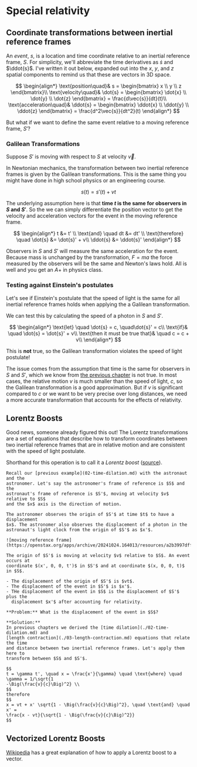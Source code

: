 # Special relativity

## Coordinate transformations between inertial reference frames

An _event_, $s$, is a location and time coordinate relative to an inertial
reference frame, $S$. For simplicity, we'll abbreviate the time derivatives as
$\dot{s}$ and $\ddot{s}$. I've written it out below, expanded out into the $x$,
$y$, and $z$ spatial components to remind us that these are vectors in 3D space.

$$
\begin{align*}
\text{position\quad}& s = \begin{bmatrix} x \\ y \\ z \end{bmatrix}\\
\text{velocity\quad}& \dot{s} = \begin{bmatrix} \dot{x} \\ \dot{y} \\
\dot{z} \end{bmatrix} = \frac{d\vec{s}}{dt}(t)\\
\text{acceleration\quad}& \ddot{s} = \begin{bmatrix} \ddot{x} \\ \ddot{y} \\
\ddot{z} \end{bmatrix} = \frac{d^2\vec{s}}{dt^2}(t)
\end{align*}
$$

But what if we want to define the same event relative to a moving reference
frame, $S'$?

### Galilean Transformations

Suppose $S'$ is moving with respect to $S$ at velocity $\vec{v}$.

In Newtonian mechanics, the transformation between two inertial reference frames
is given by the Galilean transformations. This is the same thing you might have
done in high school physics or an engineering course.

$$
s(t) = s'(t) + vt
$$

The underlying assumption here is that **time $t$ is the same for observers in
$S$ and $S'$**. So the we can simply differentiate the position vector to get
the velocity and acceleration vectors for the event in the moving reference
frame.

$$
\begin{align*}
t &= t' \\
\text{and} \quad dt &= dt' \\
\text{therefore} \quad \dot{s} &= \dot{s}' + v\\
\ddot{s} &= \ddot{s}'
\end{align*}
$$

Observers in $S$ and $S'$ will measure the same acceleration for the event.
Because mass is unchanged by the transformation, $F=ma$ the force measured by
the observers will be the same and Newton's laws hold. All is well and you get
an $A+$ in physics class.

### Testing against Einstein's postulates

Let's see if Einstein's postulate that the speed of light is the same for all
inertial reference frames holds when applying the a Galilean transformation.

We can test this by calculating the speed of a photon in $S$ and $S'$.

$$
\begin{align*}
\text{let} \quad \dot{s} = c, \quad\dot{s}' = c\\
\text{if}& \quad \dot{s} = \dot{s}' + v\\
\text{then it must be true that}& \quad c = c + v\\
\end{align*}
$$

This is **not** true, so the Galilean transformation violates the speed of light
postulate!

The issue comes from the assumption that time is the same for observers in $S$
and $S'$, which we know from [the previous chapter](02-time-dilation.md) is not
true. In most cases, the relative motion $v$ is much smaller than the speed of
light, $c$, so the Galilean transformation is a good approximation. But if $v$ is
significant compared to $c$ or we want to be very precise over long distances,
we need a more accurate transformation that accounts for the effects of
relativity.

## Lorentz Boosts

Good news, someone already figured this out! The Lorentz transformations are a
set of equations that describe how to transform coordinates between two
inertial reference frames that are in relative motion and are consistent with
the speed of light postulate.

Shorthand for this operation is to call it a _Lorentz boost_
([source](https://en.wikipedia.org/wiki/Lorentz_transformation)).

```admonish example
Recall our [previous example](02-time-dilation.md) with the astronaut and the
astronomer. Let's say the astronomer's frame of reference is $S$ and the
astronaut's frame of reference is $S'$, moving at velocity $v$ relative to $S$
and the $x$ axis is the direction of motion.

The astronomer observes the origin of $S'$ at time $t$ to have a displacement
$x$. The astronomer also observes the displacement of a photon in the
astronaut's light clock from the origin of $S'$ as $x'$.

![moving reference frame](https://openstax.org/apps/archive/20241024.164013/resources/a2b3997dff7a717555902ca3279bc1723837f76d)

The origin of $S'$ is moving at velocity $v$ relative to $S$. An event occurs at
coordinate $(x', 0, 0, t')$ in $S'$ and at coordinate $(x, 0, 0, t)$ in $S$.

- The displacement of the origin of $S'$ is $vt$.
- The displacement of the event in $S'$ is $x'$.
- THe displacement of the event in $S$ is the displacement of $S'$ plus the
  displacement $x'$ after accounting for relativity.

**Problem:** What is the displacement of the event in $S$?

**Solution:**
In previous chapters we derived the [time dilation](./02-time-dilation.md) and
[length contraction](./03-length-contraction.md) equations that relate the time
and distance between two inertial reference frames. Let's apply them here to
transform between $S$ and $S'$.

$$
t = \gamma t', \quad x = \frac{x'}{\gamma} \quad \text{where} \quad \gamma = 1/\sqrt{1
-\Big(\frac{v}{c}\Big)^2} \\
$$
therefore
$$
x = vt + x' \sqrt{1 - \Big(\frac{v}{c}\Big)^2}, \quad \text{and} \quad x' =
\frac{x - vt}{\sqrt{1 - \Big(\frac{v}{c}\Big)^2}}
$$
```

## Vectorized Lorentz Boosts

[Wikipedia](https://en.wikipedia.org/wiki/Lorentz_transformation#Vector_transformations)
has a great explanation of how to apply a Lorentz boost to a vector.
